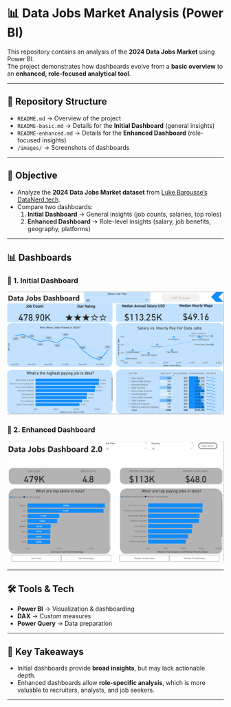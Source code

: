 # 📊 Data Jobs Market Analysis (Power BI)

This repository contains an analysis of the **2024 Data Jobs Market** using Power BI.  
The project demonstrates how dashboards evolve from a **basic overview** to an **enhanced, role-focused analytical tool**.  

---

## 📂 Repository Structure
- `README.md` → Overview of the project  
- `README-basic.md` → Details for the **Initial Dashboard** (general insights)  
- `README-enhanced.md` → Details for the **Enhanced Dashboard** (role-focused insights)  
- `/images/` → Screenshots of dashboards  

---

## 🎯 Objective
- Analyze the **2024 Data Jobs Market dataset** from [Luke Barousse’s DataNerd.tech](https://datanerd.tech).  
- Compare two dashboards:
  1. **Initial Dashboard** → General insights (job counts, salaries, top roles)  
  2. **Enhanced Dashboard** → Role-level insights (salary, job benefits, geography, platforms)  

---

## 📊 Dashboards
### 🔹 1. Initial Dashboard
![Dashboard 1](./images/dashboard_v1.png)

### 🔹 2. Enhanced Dashboard
![Dashboard 2](./images/dashboard_v2.png)

---

## 🛠 Tools & Tech
- **Power BI** → Visualization & dashboarding  
- **DAX** → Custom measures  
- **Power Query** → Data preparation  

---

## 🚀 Key Takeaways
- Initial dashboards provide **broad insights**, but may lack actionable depth.  
- Enhanced dashboards allow **role-specific analysis**, which is more valuable to recruiters, analysts, and job seekers.  

---

